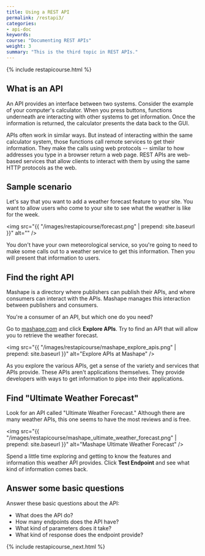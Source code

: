 ```yaml
---
title: Using a REST API
permalink: /restapi3/
categories:
- api-doc
keywords: 
course: "Documenting REST APIs"
weight: 3
summary: "This is the third topic in REST APIs."
---
```


{% include restapicourse.html %}

## What is an API
An API provides an interface between two systems. Consider the example of your computer's calculator. When you press buttons, functions underneath are interacting with other systems to get information. Once the information is returned, the calculator presents the data back to the GUI.

APIs often work in similar ways. But instead of interacting within the same calculator system, those functions call remote services to get their information. They make the calls using web protocols -- similar to how addresses you type in a browser return a web page. REST APIs are web-based services that allow clients to interact with them by using the same HTTP protocols as the web.

## Sample scenario

Let's say that you want to add a weather forecast feature to your site. You want to allow users who come to your site to see what the weather is like for the week. 

<img src="{{ "/images/restapicourse/forecast.png" | prepend: site.baseurl }}" alt="" />

You don't have your own meteorological service, so you're going to need to make some calls out to a weather service to get this information. Then you will present that information to users.

## Find the right API

Mashape is a directory where publishers can publish their APIs, and where consumers can interact with the APIs. Mashape manages this interaction between publishers and consumers. 

You're a consumer of an API, but which one do you need?

Go to [mashape.com](http://mashape.com) and click **Explore APIs**. Try to find an API that will allow you to retrieve the weather forecast.

<img src="{{ "/images/restapicourse/mashape_explore_apis.png" | prepend: site.baseurl }}" alt="Explore APIs at Mashape" />

As you explore the various APIs, get a sense of the variety and services that APIs provide. These APIs aren't applications themselves. They provide developers with ways to get information to pipe into their applications. 

## Find "Ultimate Weather Forecast"

Look for an API called "Ultimate Weather Forecast." Although there are many weather APIs, this one seems to have the most reviews and is free.

<img src="{{ "/images/restapicourse/mashape_ultimate_weather_forecast.png" | prepend: site.baseurl }}" alt="Mashape Ultimate Weather Forecast" />

Spend a little time exploring and getting to know the features and information this weather API provides. Click **Test Endpoint** and see what kind of information comes back.


## Answer some basic questions

Answer these basic questions about the API:

* What does the API do?
* How many endpoints does the API have?
* What kind of parameters does it take?
* What kind of response does the endpoint provide?

{% include restapicourse_next.html %}



